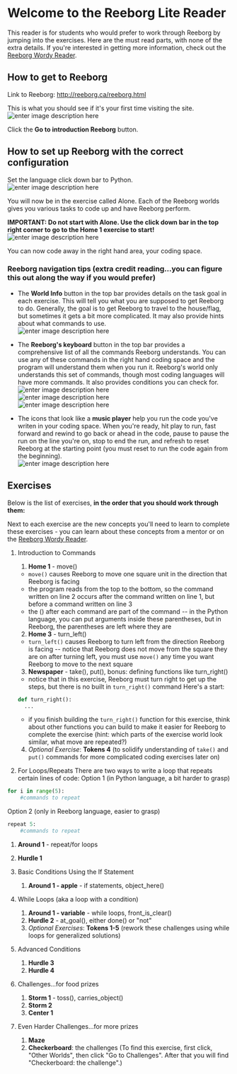 # Welcome to the Reeborg Lite Reader

This reader is for students who would prefer to work through Reeborg by jumping into the exercises. Here are the must read parts, with none of the extra details. If you're interested in getting more information, check out the [Reeborg Wordy Reader](README.md).

## How to get to Reeborg
Link to Reeborg: http://reeborg.ca/reeborg.html  

This is what you should see if it's your first time visiting the site.
![enter image description here](https://lh3.googleusercontent.com/WvsJp6Pr4X362MH_XtibFZY9mCrhFfMIXkASb48jlVMOcWbmMg-piFzOsa6Otu3yD8mF8jwHrWpI)

Click the **Go to introduction Reeborg** button. 

## How to set up Reeborg with the correct configuration
Set the language click down bar to Python.  
![enter image description here](https://lh3.googleusercontent.com/r-Z9hJCCjcGm5CjSZnzmDAqDqZOjbRBEvMU-CJpUvgoK_iorGZEKzYVK96HW0G1ycmdUbdKkPPt1)   

You will now be in the exercise called Alone. Each of the Reeborg worlds gives you various tasks to code up and have Reeborg perform.    

**IMPORTANT: Do not start with Alone. Use the click down bar in the top right corner to go to the Home 1 exercise to start!**  
  ![enter image description here](https://lh3.googleusercontent.com/C_yQzUMv_HMBeerKn81UyP1vXtxwCAzgB5U_vNhBPyxSzyvY96Eb_4J2lBkcop54g7O7Z00F17f1)

You can now code away in the right hand area, your coding space.

### Reeborg navigation tips (extra credit reading...you can figure this out along the way if you would prefer)
* The **World Info** button in the top bar provides details on the task goal in each exercise. This will tell you what you are supposed to get Reeborg to do. Generally, the goal is to get Reeborg to travel to the house/flag, but sometimes it gets a bit more complicated. It may also provide hints about what commands to use.  
![enter image description here](https://lh3.googleusercontent.com/DiLku_SbfhtYhE6dF_Pi0-d_B1zftw5V4O_HxCTWJvPyrPGy_IhMVViNvqOU5P_TXCUyGXODd_w-)

* The **Reeborg's keyboard** button in the top bar provides a comprehensive list of all the commands Reeborg understands. You can use any of these commands in the right hand coding space and the program will understand them when you run it. Reeborg's world only understands this set of commands, though most coding languages will have more commands. It also provides conditions you can check for.    
![enter image description here](https://lh3.googleusercontent.com/EbhKh4FUism_iArFfcTvuWJWqbH4tV0zj12SWkYzxobfHkP1vCAPLgg42Oo0C9HVPK2HkSA_BGH4)  
![enter image description here](https://lh3.googleusercontent.com/lBzhaGg7hMXVeLS_7G2ge9zOokHASKAeKrKBgs-qi7dFsqoBAEfYq1m9gfKGleUJ-K4LhhXVXeHT)  
![enter image description here](https://lh3.googleusercontent.com/gpAIgGbDvryVCq5JvcJSY4Qga5T4IWIHTvERcOkuUn9FbSaEQAV6EmxCpu9JSMYdhMhzC_nPtoq7)  

* The icons that look like a **music player** help you run the code you've writen in your coding space. When you're ready, hit play to run, fast forward and rewind to go back or ahead in the code, pause to pause the run on the line you're on, stop to end the run, and refresh to reset Reeborg at the starting point (you must reset to run the code again from the beginning).  
![enter image description here](https://lh3.googleusercontent.com/iK6H3xk5biGnoz75gFDONRBL6xAt8ntdaHSkIgKnzBhcw4pyYQLNuKpSewjd-eNT0YzcohtPpF7L)  

## Exercises
Below is the list of exercises, **in the order that you should work through them:**  

Next to each exercise are the new concepts you'll need to learn to complete these exercises - you can learn about these concepts from a mentor or on the [Reeborg Wordy Reader](README.md).

1. Introduction to Commands
   1. **Home 1** - move()
   * `move()` causes Reeborg to move one square unit in the direction that Reeborg is facing
   * the program reads from the top to the bottom, so the command written on line 2 occurs after the command written on line 1, but before a command written on line 3
   * the () after each command are part of the command -- in the Python language, you can put arguments inside these parentheses, but in Reeborg, the parentheses are left where they are
   2. **Home 3** - turn_left()
   * `turn_left()` causes Reeborg to turn left from the direction Reeborg is facing -- notice that Reeborg does not move from the square they are on after turning left, you must use `move()` any time you want Reeborg to move to the next square
   3. **Newspaper** - take(), put(), bonus: defining functions like turn_right()
   * notice that in this exercise, Reeborg must turn right to get up the steps, but there is no built in `turn_right()` command
   Here's a start:
   ```python
   def turn_right():
     ...
   ```
   * if you finish building the `turn_right()` function for this exercise, think about other functions you can build to make it easier for Reeborg to complete the exercise (hint: which parts of the exercise world look similar, what move are repeated?)
   4. *Optional Exercise*: **Tokens 4** (to solidify understanding of `take()` and `put()` commands for more complicated coding exercises later on)

2. For Loops/Repeats
There are two ways to write a loop that repeats certain lines of code:
Option 1 (in Python language, a bit harder to grasp)

```python
for i in range(5):
	#commands to repeat
```

Option 2 (only in Reeborg language, easier to grasp)

```python
repeat 5:
	#commands to repeat
```
   1. **Around 1** - repeat/for loops
   2. **Hurdle 1**

3. Basic Conditions Using the If Statement
   1. **Around 1 - apple** - if statements, object_here()

4. While Loops (aka a loop with a condition)
    1. **Around 1 - variable** - while loops, front\_is\_clear()
    2. **Hurdle 2** - at_goal(), either done() or "not"
    3. *Optional Exercises*: **Tokens 1-5** (rework these challenges using while loops for generalized solutions)

5. Advanced Conditions
   1. **Hurdle 3** 
   2. **Hurdle 4**

6. Challenges...for food prizes
   1. **Storm 1** - toss(), carries_object()
   2. **Storm 2**
   3. **Center 1**

7. Even Harder Challenges...for more prizes
   1. **Maze**
   2. **Checkerboard**: the challenges (To find this exercise, first click, "Other Worlds", then click "Go to Challenges". After that you will find "Checkerboard: the challenge".)


